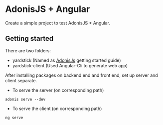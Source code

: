 # AdonisJS + Angular

Create a simple project to test AdonisJS + Angular.

## Getting started

There are two folders:
* yardstick (Named as [AdonisJs](https://adonisjs.com/docs/4.1/installation) getting started guide)
* yardstick-client (Used Angular-Cli to generate web app)

After installing packages on backend end and front end, set up server and client separate.

* To serve the server (on corresponding path)
```
adonis serve --dev
```
* To serve the client (on corresponding path)
```
ng serve
```